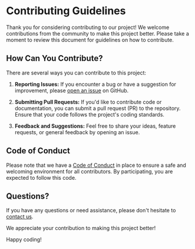 # Contributing Guidelines

Thank you for considering contributing to our project! We welcome contributions from the community to make this project better. Please take a moment to review this document for guidelines on how to contribute.

## How Can You Contribute?

There are several ways you can contribute to this project:

1. **Reporting Issues:** If you encounter a bug or have a suggestion for improvement, please [open an issue](https://github.com/LemmarWilson/Projects/issues) on GitHub.

2. **Submitting Pull Requests:** If you'd like to contribute code or documentation, you can submit a pull request (PR) to the repository. Ensure that your code follows the project's coding standards.

3. **Feedback and Suggestions:** Feel free to share your ideas, feature requests, or general feedback by opening an issue.

## Code of Conduct

Please note that we have a [Code of Conduct](CODE_OF_CONDUCT.md) in place to ensure a safe and welcoming environment for all contributors. By participating, you are expected to follow this code.


## Questions?

If you have any questions or need assistance, please don't hesitate to [contact us](mailto:lemmar.wilson@outlook.com).

We appreciate your contribution to making this project better!

Happy coding!
